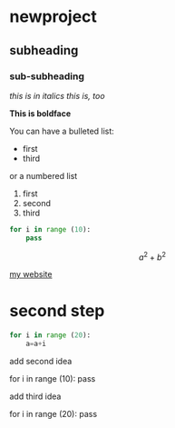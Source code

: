 # newproject

## subheading

### sub-subheading

*this is in italics*
_this is, too_

**This is boldface**

You can have a bulleted list:
- first
- third

or a numbered list

1. first
2. second
3. third

```python
for i in range (10):
    pass  
```
$$a^2 + b^2$$

[my website](http://pearsoblab.github.io)

# second step

```python
for i in range (20):
    a=a+i

```

add second idea

for i in range (10):
    pass

add third idea

for i in range (20):
    pass
    
    

